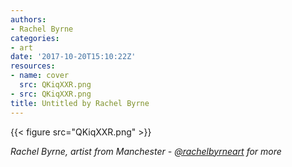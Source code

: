```yaml
---
authors:
- Rachel Byrne
categories:
- art
date: '2017-10-20T15:10:22Z'
resources:
- name: cover
  src: QKiqXXR.png
- src: QKiqXXR.png
title: Untitled by Rachel Byrne
---
```

{{< figure src="QKiqXXR.png" >}}

_Rachel Byrne, artist from Manchester - [@rachelbyrneart](https://www.instagram.com/rachelbyrneart/ "") for more_